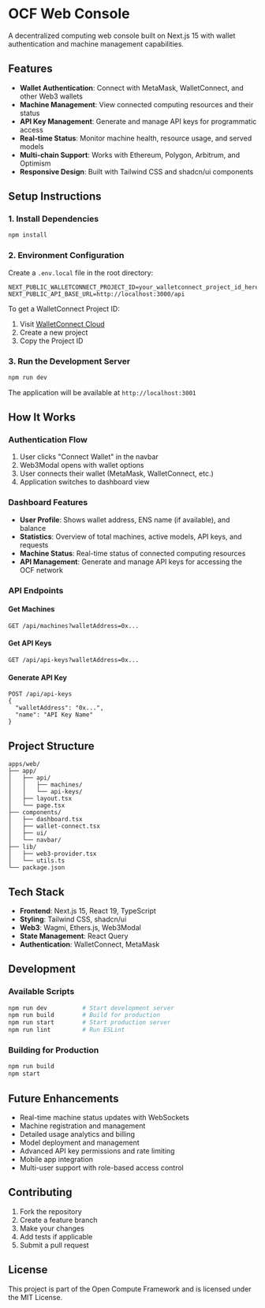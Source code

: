 # OCF Web Console

A decentralized computing web console built on Next.js 15 with wallet authentication and machine management capabilities.

## Features

- **Wallet Authentication**: Connect with MetaMask, WalletConnect, and other Web3 wallets
- **Machine Management**: View connected computing resources and their status
- **API Key Management**: Generate and manage API keys for programmatic access
- **Real-time Status**: Monitor machine health, resource usage, and served models
- **Multi-chain Support**: Works with Ethereum, Polygon, Arbitrum, and Optimism
- **Responsive Design**: Built with Tailwind CSS and shadcn/ui components

## Setup Instructions

### 1. Install Dependencies

```bash
npm install
```

### 2. Environment Configuration

Create a `.env.local` file in the root directory:

```env
NEXT_PUBLIC_WALLETCONNECT_PROJECT_ID=your_walletconnect_project_id_here
NEXT_PUBLIC_API_BASE_URL=http://localhost:3000/api
```

To get a WalletConnect Project ID:
1. Visit [WalletConnect Cloud](https://cloud.walletconnect.com/)
2. Create a new project
3. Copy the Project ID

### 3. Run the Development Server

```bash
npm run dev
```

The application will be available at `http://localhost:3001`

## How It Works

### Authentication Flow
1. User clicks "Connect Wallet" in the navbar
2. Web3Modal opens with wallet options
3. User connects their wallet (MetaMask, WalletConnect, etc.)
4. Application switches to dashboard view

### Dashboard Features
- **User Profile**: Shows wallet address, ENS name (if available), and balance
- **Statistics**: Overview of total machines, active models, API keys, and requests
- **Machine Status**: Real-time status of connected computing resources
- **API Management**: Generate and manage API keys for accessing the OCF network

### API Endpoints

#### Get Machines
```
GET /api/machines?walletAddress=0x...
```

#### Get API Keys
```
GET /api/api-keys?walletAddress=0x...
```

#### Generate API Key
```
POST /api/api-keys
{
  "walletAddress": "0x...",
  "name": "API Key Name"
}
```

## Project Structure

```
apps/web/
├── app/
│   ├── api/
│   │   ├── machines/
│   │   └── api-keys/
│   ├── layout.tsx
│   └── page.tsx
├── components/
│   ├── dashboard.tsx
│   ├── wallet-connect.tsx
│   ├── ui/
│   └── navbar/
├── lib/
│   ├── web3-provider.tsx
│   └── utils.ts
└── package.json
```

## Tech Stack

- **Frontend**: Next.js 15, React 19, TypeScript
- **Styling**: Tailwind CSS, shadcn/ui
- **Web3**: Wagmi, Ethers.js, Web3Modal
- **State Management**: React Query
- **Authentication**: WalletConnect, MetaMask

## Development

### Available Scripts

```bash
npm run dev          # Start development server
npm run build        # Build for production
npm run start        # Start production server
npm run lint         # Run ESLint
```

### Building for Production

```bash
npm run build
npm start
```

## Future Enhancements

- Real-time machine status updates with WebSockets
- Machine registration and management
- Detailed usage analytics and billing
- Model deployment and management
- Advanced API key permissions and rate limiting
- Mobile app integration
- Multi-user support with role-based access control

## Contributing

1. Fork the repository
2. Create a feature branch
3. Make your changes
4. Add tests if applicable
5. Submit a pull request

## License

This project is part of the Open Compute Framework and is licensed under the MIT License.